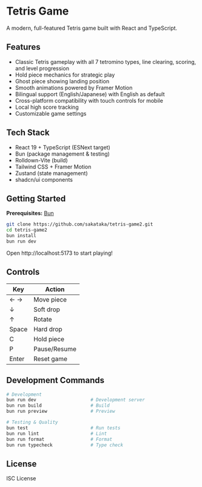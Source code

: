 # Tetris Game

A modern, full-featured Tetris game built with React and TypeScript.

## Features

- Classic Tetris gameplay with all 7 tetromino types, line clearing, scoring, and level progression
- Hold piece mechanics for strategic play
- Ghost piece showing landing position
- Smooth animations powered by Framer Motion
- Bilingual support (English/Japanese) with English as default
- Cross-platform compatibility with touch controls for mobile
- Local high score tracking
- Customizable game settings

## Tech Stack

- React 19 + TypeScript (ESNext target)
- Bun (package management & testing)
- Rolldown-Vite (build)
- Tailwind CSS + Framer Motion
- Zustand (state management)
- shadcn/ui components

## Getting Started

**Prerequisites:** [Bun](https://bun.sh/docs/installation)

```bash
git clone https://github.com/sakataka/tetris-game2.git
cd tetris-game2
bun install
bun run dev
```

Open http://localhost:5173 to start playing!

## Controls

| Key | Action |
|-----|--------|
| ← → | Move piece |
| ↓ | Soft drop |
| ↑ | Rotate |
| Space | Hard drop |
| C | Hold piece |
| P | Pause/Resume |
| Enter | Reset game |

## Development Commands

```bash
# Development
bun run dev                    # Development server
bun run build                  # Build
bun run preview                # Preview

# Testing & Quality
bun test                       # Run tests
bun run lint                   # Lint
bun run format                 # Format
bun run typecheck              # Type check
```

## License

ISC License